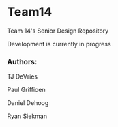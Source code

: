 # Team14

Team 14's Senior Design Repository

Development is currently in progress

### Authors:

TJ DeVries

Paul Griffioen

Daniel Dehoog

Ryan Siekman
